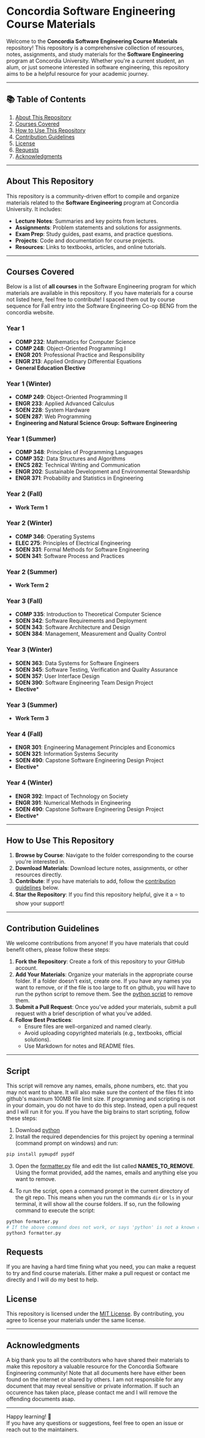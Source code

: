 # Concordia Software Engineering Course Materials

Welcome to the **Concordia Software Engineering Course Materials** repository! This repository is a comprehensive collection of resources, notes, assignments, and study materials for the **Software Engineering** program at Concordia University. Whether you're a current student, an alum, or just someone interested in software engineering, this repository aims to be a helpful resource for your academic journey.

---

## 📚 Table of Contents

1. [About This Repository](#about-this-repository)
2. [Courses Covered](#courses-covered)
3. [How to Use This Repository](#how-to-use-this-repository)
4. [Contribution Guidelines](#contribution-guidelines)
5. [License](#license)
6. [Requests](#requests)
7. [Acknowledgments](#acknowledgments)

---

## About This Repository

This repository is a community-driven effort to compile and organize materials related to the **Software Engineering** program at Concordia University. It includes:

- **Lecture Notes**: Summaries and key points from lectures.
- **Assignments**: Problem statements and solutions for assignments.
- **Exam Prep**: Study guides, past exams, and practice questions.
- **Projects**: Code and documentation for course projects.
- **Resources**: Links to textbooks, articles, and online tutorials.

---

## Courses Covered

Below is a list of **all courses** in the Software Engineering program for which materials are available in this repository.
If you have materials for a course not listed here, feel free to contribute!
I spaced them out by course sequence for Fall entry into the Software Engineering Co-op BENG from the concordia website.

### Year 1

- **COMP 232**: Mathematics for Computer Science
- **COMP 248**: Object-Oriented Programming I
- **ENGR 201**: Professional Practice and Responsibility
- **ENGR 213**: Applied Ordinary Differential Equations
- **General Education Elective**

### Year 1 (Winter)

- **COMP 249**: Object-Oriented Programming II
- **ENGR 233**: Applied Advanced Calculus
- **SOEN 228**: System Hardware
- **SOEN 287**: Web Programming
- **Engineering and Natural Science Group: Software Engineering**

### Year 1 (Summer)

- **COMP 348**: Principles of Programming Languages
- **COMP 352**: Data Structures and Algorithms
- **ENCS 282**: Technical Writing and Communication
- **ENGR 202**: Sustainable Development and Environmental Stewardship
- **ENGR 371**: Probability and Statistics in Engineering

### Year 2 (Fall)

- **Work Term 1**

### Year 2 (Winter)

- **COMP 346**: Operating Systems
- **ELEC 275**: Principles of Electrical Engineering
- **SOEN 331**: Formal Methods for Software Engineering
- **SOEN 341**: Software Process and Practices

### Year 2 (Summer)

- **Work Term 2**

### Year 3 (Fall)

- **COMP 335**: Introduction to Theoretical Computer Science
- **SOEN 342**: Software Requirements and Deployment
- **SOEN 343**: Software Architecture and Design
- **SOEN 384**: Management, Measurement and Quality Control

### Year 3 (Winter)

- **SOEN 363**: Data Systems for Software Engineers
- **SOEN 345**: Software Testing, Verification and Quality Assurance
- **SOEN 357**: User Interface Design
- **SOEN 390**: Software Engineering Team Design Project
- **Elective***

### Year 3 (Summer)

- **Work Term 3**

### Year 4 (Fall)

- **ENGR 301**: Engineering Management Principles and Economics
- **SOEN 321**: Information Systems Security
- **SOEN 490**: Capstone Software Engineering Design Project
- **Elective***

### Year 4 (Winter)

- **ENGR 392**: Impact of Technology on Society
- **ENGR 391**: Numerical Methods in Engineering
- **SOEN 490**: Capstone Software Engineering Design Project
- **Elective***

---

## How to Use This Repository

1. **Browse by Course**: Navigate to the folder corresponding to the course you're interested in.
2. **Download Materials**: Download lecture notes, assignments, or other resources directly.
3. **Contribute**: If you have materials to add, follow the [contribution guidelines](#contribution-guidelines) below.
4. **Star the Repository**: If you find this repository helpful, give it a ⭐ to show your support!

---

## Contribution Guidelines

We welcome contributions from anyone! If you have materials that could benefit others, please follow these steps:

1. **Fork the Repository**: Create a fork of this repository to your GitHub account.
2. **Add Your Materials**: Organize your materials in the appropriate course folder. If a folder doesn't exist, create one. If you have any names you want to remove, or if the file is too large to fit on github, you will have to run the python script to remove them. See the [python script](#script) to remove them.
3. **Submit a Pull Request**: Once you've added your materials, submit a pull request with a brief description of what you've added.
4. **Follow Best Practices**:
   - Ensure files are well-organized and named clearly.
   - Avoid uploading copyrighted materials (e.g., textbooks, official solutions).
   - Use Markdown for notes and README files.

---

## Script

This script will remove any names, emails, phone numbers, etc. that you may not want to share. It will also make sure the content of the files fit into github's maximum 100MB file limit size. If programming and scripting is not in your domain, you do not have to do this step. Instead, open a pull request and I will run it for you. If you have the big brains to start scripting, follow these steps:

1. Download [python](https://www.python.org/)
2. Install the required dependencies for this project by opening a terminal (command prompt on windows) and run:

```bash
pip install pymupdf pypdf
```

3. Open the [formatter.py](formatter.py) file and edit the list called **NAMES_TO_REMOVE**. Using the format provided, add the names, emails and anything else you want to remove.

4. To run the script, open a command prompt in the current directory of the git repo. This means when you run the commands `dir` or `ls` in your terminal, it will show all the course folders. If so, run the following command to execute the script:

```bash
python formatter.py
# If the above command does not work, or says 'python' is not a known command, run:
python3 formatter.py
```

## Requests

If you are having a hard time fining what you need, you can make a request to try and find course materials.
Either make a pull request or contact me directly and I will do my best to help.

## License

This repository is licensed under the [MIT License](LICENSE). By contributing, you agree to license your materials under the same license.

---

## Acknowledgments

A big thank you to all the contributors who have shared their materials to make this repository a valuable resource for the Concordia Software Engineering community!
Note that all documents here have either been found on the internet or shared by others. I am not responsible for any document that may reveal sensitive or private information.
If such an occurence has taken place, please contact me and I will remove the offending documents asap.

---

Happy learning! 🚀  
If you have any questions or suggestions, feel free to open an issue or reach out to the maintainers.
#
